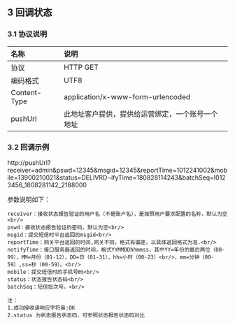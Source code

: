 
## 3 回调状态

### 3.1 协议说明

|名称|说明|
|:---|:---|
|协议|HTTP GET|
|编码格式|UTF8|
|Content-Type|application/x-www-form-urlencoded|
|pushUrl|此地址客户提供，提供给运营绑定，一个账号一个地址|

### 3.2 回调示例


http://pushUrl?receiver=admin&pswd=12345&msgid=12345&reportTime=1012241002&mobile=13900210021&status=DELIVRD¬ifyTime=180828114243&batchSeq=I0123456_1808281142_2188000


参数说明如下：
```
receiver：接收状态报告验证的用户名（不是账户名），是按照用户要求配置的名称，默认为空<br/>
pswd：接收状态报告验证的密码，默认为空<br/>
msgid：提交短信时平台返回的msgid<br/>
reportTime：网关平台返回的时间,网关不同，格式有偏差，以具体返回格式为准.<br/>
notifyTime：接口服务器返回的时间，格式YYMMDDhhmmss，其中YY=年份的最后两位（00-99），MM=月份（01-12），DD=日（01-31），hh=小时（00-23）<br/>，mm=分钟（00-59）,ss=秒（00-59）。<br/>
mobile：提交短信时的手机号码<br/>
status：状态报告状态码<br/>
batchSeq：短信批次号。<br/>
```


```
注：
1.成功接收请响应字符串:OK
2.status 为状态报告状态码，可参照状态报告状态码对比
```
